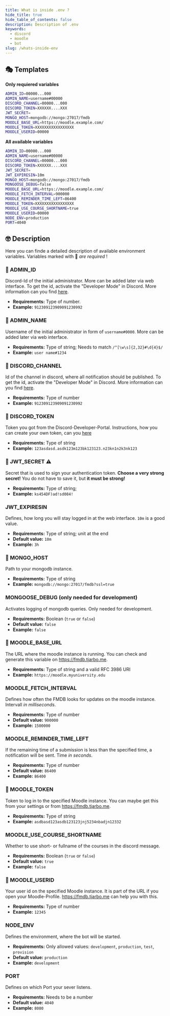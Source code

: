 ```yaml
---
title: What is inside .env ?
hide_title: true
hide_table_of_contents: false
description: Description of .env
keywords:
  - discord
  - moodle
  - bot
slug: /whats-inside-env
---
```

## 🎭 Templates

**Only requiered variables**
```bash
ADMIN_ID=00000...000
ADMIN_NAME=username#00000
DISCORD_CHANNEL=00000...000
DISCORD_TOKEN=XXXXXX....XXX
JWT_SECRET=
MONGO_HOST=mongodb://mongo:27017/fmdb
MOODLE_BASE_URL=https://moodle.example.com/
MOODLE_TOKEN=XXXXXXXXXXXXXXXXX
MOODLE_USERID=00000
```


**All available variables**
```bash
ADMIN_ID=00000...000
ADMIN_NAME=username#00000
DISCORD_CHANNEL=00000...000
DISCORD_TOKEN=XXXXXX....XXX
JWT_SECRET=
JWT_EXPIRESIN=10m
MONGO_HOST=mongodb://mongo:27017/fmdb
MONGOOSE_DEBUG=false
MOODLE_BASE_URL=https://moodle.example.com/
MOODLE_FETCH_INTERVAL=900000
MOODLE_REMINDER_TIME_LEFT=86400
MOODLE_TOKEN=XXXXXXXXXXXXXXXXX
MOODLE_USE_COURSE_SHORTNAME=true
MOODLE_USERID=00000
NODE_ENV=production
PORT=4040
```

## 🤓 Description
Here you can finde a detailed description of available environment variables. Variables marked with 🔴 *are required* !
### 🔴 ADMIN_ID
Discord-Id of the initial administrator. More can be added later via web interface. To get the id, activate the "Developer Mode" in Discord. More information can you find [here](https://support.discord.com/hc/en-us/articles/206346498-Where-can-I-find-my-User-Server-Message-ID-).

* **Requirements:** Type of number. 
* **Example:** `912309123909091230992`

### 🔴 ADMIN_NAME
Username of the initial administrator in form of `username#0000`. More can be added later via web interface.

* **Requirements:** Type of string; Needs to match `/^[\w\s]{2,32}#\d{4}$/`
* **Example:** `user name#1234`

### 🔴 DISCORD_CHANNEL
Id of the channel in discord, where all notification should be published. To get the id, activate the "Developer Mode" in Discord. More information can you find [here](https://support.discord.com/hc/en-us/articles/206346498-Where-can-I-find-my-User-Server-Message-ID-).

* **Requirements:** Type of number
* **Example:** `912309123909091230992`

### 🔴 DISCORD_TOKEN
Token you got from the Discord-Developer-Portal. Instructions, how you can create your own token, can you [here](setup-prepare#-create-a-new-discord-bot)

* **Requirements:** Type of string
* **Example:** `123asdasd.asdk123m123bk123123.n23kn1n2k3nk123`

### 🔴 JWT_SECRET :warning: 
Secret that is used to sign your authentication token. **Choose a very strong secret!** You do not have to save it, but **it must be strong!**

* **Requirements:** Type of string;
* **Example:** `ks454DF)ad!sd084!`

### JWT_EXPIRESIN
Defines, how long you will stay logged in at the web interface. `10m` is a good value.

* **Requirements:** Type of string; unit at the end
* **Default value:** `10m`
* **Example:** `3h`

### 🔴 MONGO_HOST
Path to your mongodb instance.

* **Requirements:** Type of string
* **Example:** `mongodb://mongo:27017/fmdb?ssl=true`


### MONGOOSE_DEBUG (only needed for development)
Activates logging of mongodb queries. Only needed for development.

* **Requirements:** Boolean (`true` or `false`)
* **Default value:** `false`
* **Example:** `false`

### 🔴 MOODLE_BASE_URL
The URL where the moodle instance is running. You can check and generate this variable on https://fmdb.tjarbo.me.

* **Requirements:** Type of string and a valid RFC 3986 URI
* **Example:** `https://moodle.myuniversity.edu`

### MOODLE_FETCH_INTERVAL
Defines how often the FMDB looks for updates on the moodle instance. Intervall *in milliseconds*.

* **Requirements:** Type of number
* **Default value:** `900000`
* **Example:** `1500000`

### MOODLE_REMINDER_TIME_LEFT
If the remaining time of a submission is less than the specified time, a notification will be sent. Time *in seconds*.

* **Requirements:** Type of number
* **Default value:** `86400`
* **Example:** `86400`


### 🔴 MOODLE_TOKEN
Token to log in to the specified Moodle instance. You can maybe get this from your settings or from https://fmdb.tjarbo.me.

* **Requirements:** Type of string
* **Example:** `asdbasd123asdb123123jnj5234nbadjn12332`

### MOODLE_USE_COURSE_SHORTNAME
Whether to use short- or fullname of the courses in the discord message.

* **Requirements:** Boolean (`true` or `false`)
* **Default value:** `true`
* **Example:** `false`

### 🔴 MOODLE_USERID
Your user id on the specified Moodle instance. It is part of the URL if you open your Moodle-Profile. https://fmdb.tjarbo.me can help you with this.

* **Requirements:** Type of number
* **Example:** `12345`

### NODE_ENV
Defines the environment, where the bot will be started.

* **Requirements:** Only allowed values: `development`, `production`, `test`, `provision`
* **Default value:** `production`
* **Example:** `development`

### PORT
Defines on which Port your sever listens.

* **Requirements:** Needs to be a number
* **Default value:** `4040`
* **Example:** `8080`
